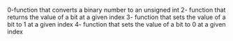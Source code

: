 0-function that converts a binary number to an unsigned int
2- function that returns the value of a bit at a given index
3- function that sets the value of a bit to 1 at a given index
4- function that sets the value of a bit to 0 at a given index